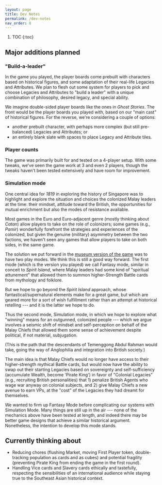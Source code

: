 ```yaml
---
layout: page
title: Dev Notes
permalink: /dev-notes
nav_order: 8
---
```

1. TOC
{:toc}

## Major additions planned

### "Build-a-leader"
In the game you played, the player boards come prebuilt with characters based on historical figures, and some adaptation of their real-life Legacies and Attributes. We plan to flesh out some system for players to pick and choose Legacies and Attributes to "build a leader" with a unique combination of philosophy, desired legacy, and special ability. 

We imagine double-sided player boards like the ones in *Ghost Stories*. The front would be the player boards you played with, based on our "main cast" of historical figures. For the reverse, we're considering a couple of options:
- another prebuilt character, with perhaps more complex (but still pre-balanced) Legacies and Attributes; or
- an entirely blank slate with spaces to place Legacy and Attribute tiles.

### Player counts
The game was primarily built for and tested on a 4-player setup. With some tweaks, we've seen the game work at 3 and even 2 players, though the tweaks haven't been tested extensively and have room for improvement.

### Simulation mode

One central idea for *1819* in exploring the history of Singapore was to highlight and explore the situation and choices the colonized Malay leaders at the time: their mindset, attitude toward the British, the opportunities for mutual enrichment but also the modes of resistance available.

Most games in the Euro and Euro-adjacent genre (mostly thinking about *Catan*) allow players to take on the role of colonizers; some games (e.g., *Pamir*) wonderfully forefront the strategies and experiences of the colonized, but given the genuine (military) asymmetry between the two factions, we haven't seen any games that allow players to take on both sides, in the same game.

The solution we put forward in the [museum version of the game](https://www.youtube.com/watch?v=GLmy896EBU4) was to have two play modes. We think this is still a good way forward. The first mode (which is the version you played) we call Fantasy mode, similar in conceit to *Spirit Island*, where Malay leaders had some kind of "spiritual attunement" that allowed them to summon higher-Strength Battle cards from mythology and folklore.

But we hope to go beyond the *Spirit Island* approach, whose fantastical/supernatural elements make for a great game, but which are geared more for a sort of wish fulfillment rather than an attempt at historical retelling --- and it is the latter we hope to do.

Thus the second mode, Simulation mode, in which we hope to explore what "winning" means for an outgunned, colonized people --- which we argue involves a seismic shift of mindset and self-perception on behalf of the Malay Chiefs that allowed them some sense of achievement despite political, if not material, subjugation. 

(This is the path that the descendants of Temenggong Abdul Rahman would take, going the way of Anglophilia and integration into British society.)

The main idea is that Malay Chiefs would no longer have access to their higher-strength mythical Battle cards, but would now have the ability to swap out their starting Legacies based on sovereignty and self-sufficiency (accumulate Wealth, become 'Pirate King') in favor of "Colonial Legacies" (e.g., recruiting British personalities) that 1) penalize British Agents who wage war anyway on colonial subjects, and 2) give Malay Chiefs a new avenue to earn VPs, at the "cost" of the Legacies they had dreamt for themselves.

We wanted to firm up Fantasy Mode before complicating our systems with Simulation Mode. Many things are still up in the air --- none of the mechanics above have been tested at length, and indeed there may be better game designs that achieve a similar historical argument. Nonetheless, the intention to develop this mode stands.

## Currently thinking about
- Reducing chores (flushing Market, moving First Player token, double-tracking population as cards and as cubes) and potential fragility (preventing Pirate King from ending the game in the first round).
- Handling Vice cards and Slavery cards ethically and tastefully, respecting the sensibilities of an international audience while staying true to the Southeast Asian historical context.
